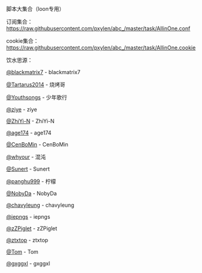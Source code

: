 脚本大集合（loon专用）

订阅集合：https://raw.githubusercontent.com/pxylen/abc_/master/task/AllinOne.conf

cookie集合：https://raw.githubusercontent.com/pxylen/abc_/master/task/AllinOne.cookie


饮水思源：

[@blackmatrix7](https://github.com/blackmatrix7/ios_rule_script) - blackmatrix7

[@Tartarus2014](https://github.com/Tartarus2014/Loon-Script) - 烧烤哥

[@Youthsongs](https://github.com/Youthsongs/QuanX) - 少年歌行

[@ziye](https://github.com/ziye888/JavaScript) - ziye

[@ZhiYi-N](https://github.com/ZhiYi-N/Private-Script) - ZhiYi-N

[@age174](https://github.com/age174/-) - age174

[@CenBoMin](https://github.com/CenBoMin/GithubSync) - CenBoMin

[@whyour](https://github.com/whyour/hundun) - 混沌

[@Sunert](https://github.com/Sunert/Script/tree/master) - Sunert

[@panghu999](https://github.com/panghu999/panghu) - 柠檬

[@NobyDa](https://github.com/NobyDa/Script/tree/master) - NobyDa

[@chavyleung](https://github.com/chavyleung/scripts) - chavyleung

[@iepngs](https://github.com/iepngs/Script) - iepngs

[@zZPiglet](https://github.com/zZPiglet/Task/tree/master) - zZPiglet

[@ztxtop](https://github.com/ztxtop/x) - ztxtop

[@Tom](https://github.com/xl2101200/-) - Tom

[@gxggxl](https://github.com/gxggxl/QuantumultX) - gxggxl



